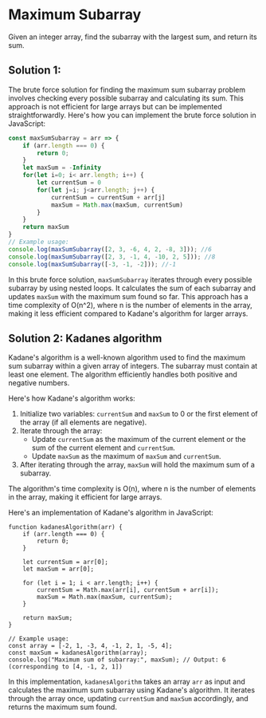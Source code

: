 # Maximum Subarray 
Given an integer array, find the subarray with the largest sum, and return its sum.

## Solution 1: 
The brute force solution for finding the maximum sum subarray problem involves checking every possible subarray and calculating its sum. This approach is not efficient for large arrays but can be implemented straightforwardly. Here's how you can implement the brute force solution in JavaScript:

```javascript
const maxSumSubarray = arr => {
    if (arr.length === 0) {
        return 0;
    }
    let maxSum = -Infinity
    for(let i=0; i< arr.length; i++) {
        let currentSum = 0
        for(let j=i; j<arr.length; j++) {
            currentSum = currentSum + arr[j]
            maxSum = Math.max(maxSum, currentSum)
        }
    }
    return maxSum
}
// Example usage:
console.log(maxSumSubarray([2, 3, -6, 4, 2, -8, 3])); //6
console.log(maxSumSubarray([2, 3, -1, 4, -10, 2, 5])); //8
console.log(maxSumSubarray([-3, -1, -2])); //-1
```

In this brute force solution, `maxSumSubarray` iterates through every possible subarray by using nested loops. It calculates the sum of each subarray and updates `maxSum` with the maximum sum found so far. This approach has a time complexity of O(n^2), where n is the number of elements in the array, making it less efficient compared to Kadane's algorithm for larger arrays.

## Solution 2: Kadanes algorithm
Kadane's algorithm is a well-known algorithm used to find the maximum sum subarray within a given array of integers. The subarray must contain at least one element. The algorithm efficiently handles both positive and negative numbers.

Here's how Kadane's algorithm works:

1. Initialize two variables: `currentSum` and `maxSum` to 0 or the first element of the array (if all elements are negative).
2. Iterate through the array:
   - Update `currentSum` as the maximum of the current element or the sum of the current element and `currentSum`.
   - Update `maxSum` as the maximum of `maxSum` and `currentSum`.
3. After iterating through the array, `maxSum` will hold the maximum sum of a subarray.

The algorithm's time complexity is O(n), where n is the number of elements in the array, making it efficient for large arrays.

Here's an implementation of Kadane's algorithm in JavaScript:
```
function kadanesAlgorithm(arr) {
    if (arr.length === 0) {
        return 0;
    }

    let currentSum = arr[0];
    let maxSum = arr[0];

    for (let i = 1; i < arr.length; i++) {
        currentSum = Math.max(arr[i], currentSum + arr[i]);
        maxSum = Math.max(maxSum, currentSum);
    }

    return maxSum;
}

// Example usage:
const array = [-2, 1, -3, 4, -1, 2, 1, -5, 4];
const maxSum = kadanesAlgorithm(array);
console.log("Maximum sum of subarray:", maxSum); // Output: 6 (corresponding to [4, -1, 2, 1])

```

In this implementation, `kadanesAlgorithm` takes an array `arr` as input and calculates the maximum sum subarray using Kadane's algorithm. It iterates through the array once, updating `currentSum` and `maxSum` accordingly, and returns the maximum sum found.
